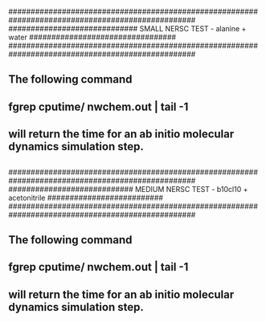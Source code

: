 ##################################################################################################
############################# SMALL NERSC TEST - alanine + water #################################
##################################################################################################
##
## The following command 
##
## fgrep cputime/ nwchem.out | tail -1
##
## will return the time for an ab initio molecular dynamics simulation step.
##
##
##
##
##################################################################################################
############################ MEDIUM NERSC TEST - b10cl10 + acetonitrile ##########################
##################################################################################################
##
## The following command 
##
## fgrep cputime/ nwchem.out | tail -1
##
## will return the time for an ab initio molecular dynamics simulation step.
##
##
##
##
